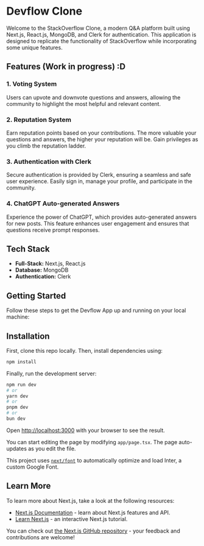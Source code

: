 # Devflow Clone

Welcome to the StackOverflow Clone, a modern Q&A platform built using Next.js, React.js, MongoDB, and Clerk for authentication. This application is designed to replicate the functionality of StackOverflow while incorporating some unique features.

## Features (Work in progress) :D

### 1. Voting System

Users can upvote and downvote questions and answers, allowing the community to highlight the most helpful and relevant content.

### 2. Reputation System

Earn reputation points based on your contributions. The more valuable your questions and answers, the higher your reputation will be. Gain privileges as you climb the reputation ladder.

### 3. Authentication with Clerk

Secure authentication is provided by Clerk, ensuring a seamless and safe user experience. Easily sign in, manage your profile, and participate in the community.

### 4. ChatGPT Auto-generated Answers

Experience the power of ChatGPT, which provides auto-generated answers for new posts. This feature enhances user engagement and ensures that questions receive prompt responses.

## Tech Stack

- **Full-Stack:** Next.js, React.js
- **Database:** MongoDB
- **Authentication:** Clerk

## Getting Started

Follow these steps to get the Devflow App up and running on your local machine:

## Installation

First, clone this repo locally.
Then, install dependencies using:
```bash
npm install
```

Finally, run the development server:

```bash
npm run dev
# or
yarn dev
# or
pnpm dev
# or
bun dev
```

Open [http://localhost:3000](http://localhost:3000) with your browser to see the result.

You can start editing the page by modifying `app/page.tsx`. The page auto-updates as you edit the file.

This project uses [`next/font`](https://nextjs.org/docs/basic-features/font-optimization) to automatically optimize and load Inter, a custom Google Font.

## Learn More

To learn more about Next.js, take a look at the following resources:

- [Next.js Documentation](https://nextjs.org/docs) - learn about Next.js features and API.
- [Learn Next.js](https://nextjs.org/learn) - an interactive Next.js tutorial.

You can check out [the Next.js GitHub repository](https://github.com/vercel/next.js/) - your feedback and contributions are welcome!
